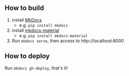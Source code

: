 ## How to build

1. install [MkDocs](http://www.mkdocs.org/)
    - e.g. `pip install mkdocs`
2. install [mkdocs-material](https://github.com/squidfunk/mkdocs-material)
    - e.g. `pip install mkdocs-material`
3. Run `mkdocs serve`, then access to http://localhost:8000

## How to deploy

Run `mkdocs gh-deploy`, that's it!

